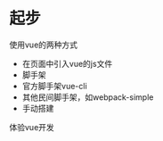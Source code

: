 # 起步
使用vue的两种方式
+ 在页面中引入vue的js文件
+ 脚手架
+   官方脚手架vue-cli
+   其他民间脚手架，如webpack-simple
+   手动搭建

体验vue开发
